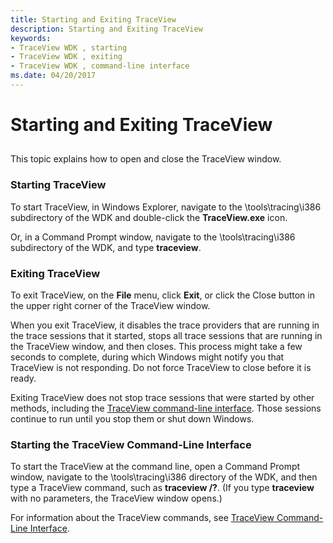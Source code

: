 ```yaml
---
title: Starting and Exiting TraceView
description: Starting and Exiting TraceView
keywords:
- TraceView WDK , starting
- TraceView WDK , exiting
- TraceView WDK , command-line interface
ms.date: 04/20/2017
---
```


# Starting and Exiting TraceView


## <span id="ddk_starting_traceview_tools"></span><span id="DDK_STARTING_TRACEVIEW_TOOLS"></span>


This topic explains how to open and close the TraceView window.

### <span id="starting_traceview"></span><span id="STARTING_TRACEVIEW"></span>Starting TraceView

To start TraceView, in Windows Explorer, navigate to the \\tools\\tracing\\i386 subdirectory of the WDK and double-click the **TraceView.exe** icon.

Or, in a Command Prompt window, navigate to the \\tools\\tracing\\i386 subdirectory of the WDK, and type **traceview**.

### <span id="exiting_traceview"></span><span id="EXITING_TRACEVIEW"></span>Exiting TraceView

To exit TraceView, on the **File** menu, click **Exit**, or click the Close button in the upper right corner of the TraceView window.

When you exit TraceView, it disables the trace providers that are running in the trace sessions that it started, stops all trace sessions that are running in the TraceView window, and then closes. This process might take a few seconds to complete, during which Windows might notify you that TraceView is not responding. Do not force TraceView to close before it is ready.

Exiting TraceView does not stop trace sessions that were started by other methods, including the [TraceView command-line interface](traceview-command-line-interface.md). Those sessions continue to run until you stop them or shut down Windows.

### <span id="starting_the_traceview_command_line_interface"></span><span id="STARTING_THE_TRACEVIEW_COMMAND_LINE_INTERFACE"></span>Starting the TraceView Command-Line Interface

To start the TraceView at the command line, open a Command Prompt window, navigate to the \\tools\\tracing\\i386 directory of the WDK, and then type a TraceView command, such as **traceview /?**. (If you type **traceview** with no parameters, the TraceView window opens.)

For information about the TraceView commands, see [TraceView Command-Line Interface](traceview-command-line-interface.md).

